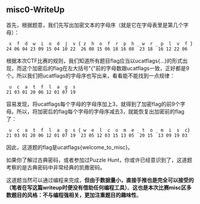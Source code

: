 ## misc0-WriteUp

首先，根据题意，我们先写出加密文本的字母序（就是它在字母表里是第几个字母）：

```
 x  f  d  w  i  o  d  j  v { z  h  o  f  r  p  h _ w  r _ p  l  v  f }
24 06 04 23 09 15 04 10 22  26 08 15 06 18 16 08  23 18  16 12 22 06
```

根据本次CTF比赛的规则，我们知道所有题目flag应当以ucatflags{...}的形式出现，而这个加密后的flag在左大括号"{"前的字母数跟ucatflags一致，正好都是9个。所以我们把ucatflags的字母序也写出来，看看能不能找到一点规律：

```
 u  c  a  t  f  l  a  g  s
21 03 01 20 06 12 01 07 19
```

容易发现，将ucatflags每个字母的字母序加上3，就得到了加密flag的前9个字母。所以，将加密后的flag每个字母的字母序减去3，就能恢复出加密前的flag了：

```
 u  c  a  t  f  l  a  g  s { w  e  l  c  o  m  e _ t  o _ m  i  s  c}
21 03 01 20 06 12 01 07 19  23 05 12 03 15 13 05  20 15  13 09 19 03
```

因此，这道题的flag是ucatflags{welcome_to_misc}。

如果你了解过古典密码，或者参加过Puzzle Hunt，你或许已经意识到了，这道题考察的是古典密码中非常经典的凯撒密码。

这道题当然可以通过编程来完成，**但由于数据量小，直接手推也是完全可以接受的（笔者在写这篇writeup时便没有借助任何编程工具）**。**这也是本次比赛misc区多数题目的风格：不与编程强相关，更加注重题目的趣味性**。
